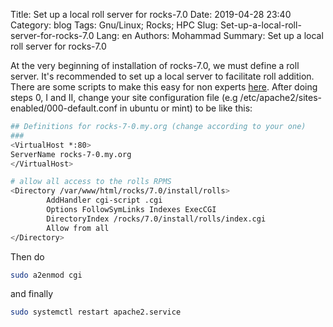 Title: Set up a local roll server for rocks-7.0
Date: 2019-04-28 23:40
Category: blog
Tags: Gnu/Linux; Rocks; HPC
Slug: Set-up-a-local-roll-server-for-rocks-7.0 
Lang: en
Authors: Mohammad
Summary: Set up a local roll server for rocks-7.0

At the very beginning of installation of rocks-7.0, we must define a roll server. It's recommended to set up a local server to facilitate roll addition. There are some scripts to make this easy for non experts [here](https://github.com/rocksclusters/roll-server). After doing steps 0, I and II, change your site configuration file (e.g /etc/apache2/sites-enabled/000-default.conf in ubuntu or mint) to be like this:

```bash
## Definitions for rocks-7-0.my.org (change according to your one)
###
<VirtualHost *:80>
ServerName rocks-7-0.my.org
</VirtualHost>

# allow all access to the rolls RPMS
<Directory /var/www/html/rocks/7.0/install/rolls>
        AddHandler cgi-script .cgi
        Options FollowSymLinks Indexes ExecCGI
        DirectoryIndex /rocks/7.0/install/rolls/index.cgi
        Allow from all
</Directory>
```

Then do

```bash
sudo a2enmod cgi
```

and finally

```bash
sudo systemctl restart apache2.service
```


